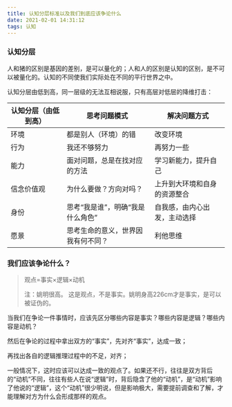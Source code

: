 ```yaml
---
title: 认知分层标准以及我们到底应该争论什么
date: 2021-02-01 14:31:12
tags: 认知
---
```




### 认知分层

人和猪的区别是基因的差别，是可以量化的；人和人的区别是认知的区别，是不可以被量化的。认知的不同使我们实际处在不同的平行世界之中。

<!--more -->

认知分层由低到高，同一层级的无法互相说服，只有高层对低层的降维打击：

| 认知分层（由低到高） | 思考问题模式                       | 解决问题方式                 |
| -------------------- | ---------------------------------- | ---------------------------- |
| 环境                 | 都是别人（环境）的错               | 改变环境                     |
| 行为                 | 我还不够努力                       | 再努力一些                   |
| 能力                 | 面对问题，总是在找对应的方法       | 学习新能力，提升自己         |
| 信念价值观           | 为什么要做？方向对吗？             | 上升到大环境和自身的资源整合 |
| 身份                 | 思考“我是谁”，明确“我是什么角色”   | 自我感，由内心出发，主动选择 |
| 愿景                 | 思考生命的意义，世界因我有何不同？ | 利他思维                     |



### 我们应该争论什么？

> 观点=事实×逻辑×动机
>
> 注：姚明很高。 这是观点，不是事实。姚明身高226cm才是事实，是可以被证伪的。



当我们在争论一件事情时，应该先区分哪些内容是事实？哪些内容是逻辑？哪些内容是动机？

然后在争论的过程中拿出双方的“事实”，先对齐“事实”，达成一致；

再找出各自的逻辑推理过程中的不足，对齐；

一般情况下，这时应该可以达成一致的观点了。如果还不行，往往是双方背后的“动机”不同，往往有些人在说“逻辑”时，背后隐含了他的“动机”，是“动机”影响了他说的“逻辑”，这个“动机”很少明说，但是影响极大，需要提前调查和了解，才能理解对方为什么会形成那样的观点。